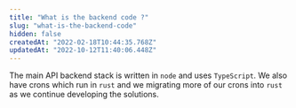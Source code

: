 ```yaml
---
title: "What is the backend code ?"
slug: "what-is-the-backend-code"
hidden: false
createdAt: "2022-02-18T10:44:35.768Z"
updatedAt: "2022-10-12T11:40:06.448Z"
---
```


The main API backend stack is written in `node` and uses `TypeScript`. We also have crons which run in `rust` and we migrating more of our crons into `rust` as we continue developing the solutions.

